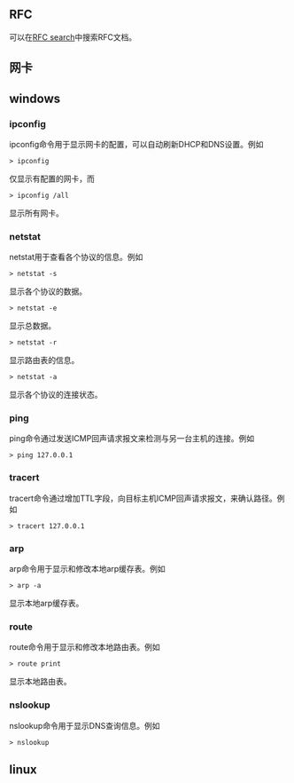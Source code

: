 ## RFC

可以在[RFC search](http://www.rfc-editor.org/search/rfc_search.php)中搜索RFC文档。

## 网卡

## windows

### ipconfig

ipconfig命令用于显示网卡的配置，可以自动刷新DHCP和DNS设置。例如

```
> ipconfig
```

仅显示有配置的网卡，而

```
> ipconfig /all
```

显示所有网卡。

### netstat

netstat用于查看各个协议的信息。例如

```
> netstat -s
```

显示各个协议的数据。

```
> netstat -e
```

显示总数据。

```
> netstat -r
```

显示路由表的信息。

```
> netstat -a
```

显示各个协议的连接状态。

### ping

ping命令通过发送ICMP回声请求报文来检测与另一台主机的连接。例如

```
> ping 127.0.0.1
```

### tracert

tracert命令通过增加TTL字段，向目标主机ICMP回声请求报文，来确认路径。例如

```
> tracert 127.0.0.1
```

### arp

arp命令用于显示和修改本地arp缓存表。例如

```
> arp -a
```

显示本地arp缓存表。

### route

route命令用于显示和修改本地路由表。例如

```
> route print
```

显示本地路由表。

### nslookup

nslookup命令用于显示DNS查询信息。例如

```
> nslookup
```

## linux